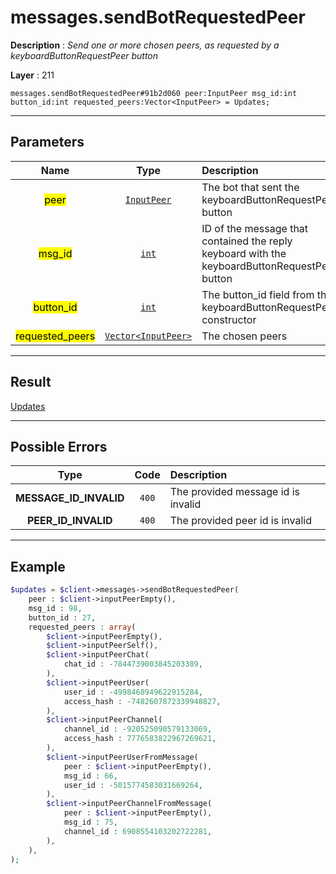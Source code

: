 # messages.sendBotRequestedPeer

**Description** : *Send one or more chosen peers, as requested by a keyboardButtonRequestPeer button*

**Layer** : 211

```tl
messages.sendBotRequestedPeer#91b2d060 peer:InputPeer msg_id:int button_id:int requested_peers:Vector<InputPeer> = Updates;
```

---

## Parameters

| Name | Type | Description |
| :---: | :---: | :--- |
| <mark>peer</mark> | [`InputPeer`](type/InputPeer) | The bot that sent the keyboardButtonRequestPeer button |
| <mark>msg_id</mark> | [`int`](type/int) | ID of the message that contained the reply keyboard with the keyboardButtonRequestPeer button |
| <mark>button_id</mark> | [`int`](type/int) | The button_id field from the keyboardButtonRequestPeer constructor |
| <mark>requested_peers</mark> | [`Vector<InputPeer>`](type/InputPeer) | The chosen peers |

---

## Result

[Updates](type/Updates)

---

## Possible Errors

| Type | Code | Description |
| :---: | :---: | :--- |
| **MESSAGE_ID_INVALID** | `400` | The provided message id is invalid |
| **PEER_ID_INVALID** | `400` | The provided peer id is invalid |

---

## Example

```php
$updates = $client->messages->sendBotRequestedPeer(
	peer : $client->inputPeerEmpty(),
	msg_id : 98,
	button_id : 27,
	requested_peers : array(
		$client->inputPeerEmpty(),
		$client->inputPeerSelf(),
		$client->inputPeerChat(
			chat_id : -7844739003845203389,
		),
		$client->inputPeerUser(
			user_id : -4998468949622915284,
			access_hash : -7482607872339948827,
		),
		$client->inputPeerChannel(
			channel_id : -920525090579133069,
			access_hash : 7776583822967269621,
		),
		$client->inputPeerUserFromMessage(
			peer : $client->inputPeerEmpty(),
			msg_id : 66,
			user_id : -5015774583031669264,
		),
		$client->inputPeerChannelFromMessage(
			peer : $client->inputPeerEmpty(),
			msg_id : 75,
			channel_id : 6908554103202722281,
		),
	),
);
```